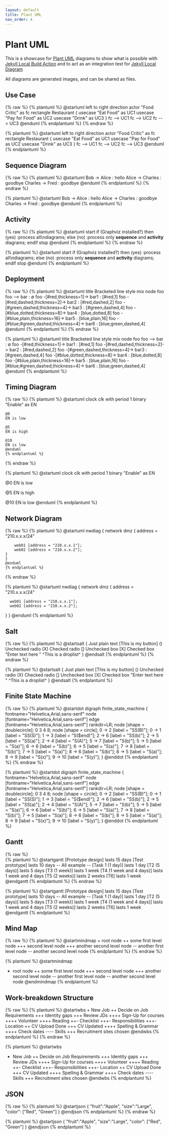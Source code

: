 ```yaml
---
layout: default
title: Plant UML
nav_order: 4
---
```


# Plant UML

This is a showcase for [Plant UML](https://plantuml.com) diagrams to show what is possible with [Jekyll Local Build Action](https://github.com/jekyll-local-diagram-build-action) and to act as an integration test for [Jekyll Local Diagram](https://github.com/hackinghat/jekyll-local-diagram)

All diagrams are generated images, and can be shared as files.

## Use Case

{% raw %}
    {% plantuml %}
    @startuml
    left to right direction
    actor "Food Critic" as fc
    rectangle Restaurant {
    usecase "Eat Food" as UC1
    usecase "Pay for Food" as UC2
    usecase "Drink" as UC3
    }
    fc --> UC1
    fc --> UC2
    fc --> UC3
    @enduml
    {% endplantuml %}
{% endraw %}

{% plantuml %}
@startuml
left to right direction
actor "Food Critic" as fc
rectangle Restaurant {
  usecase "Eat Food" as UC1
  usecase "Pay for Food" as UC2
  usecase "Drink" as UC3
}
fc --> UC1
fc --> UC2
fc --> UC3
@enduml
{% endplantuml %}

## Sequence Diagram 

{% raw %}
    {% plantuml %}
    @startuml
    Bob -> Alice : hello
    Alice -> Charles : goodbye
    Charles -> Fred : goodbye
    @enduml
    {% endplantuml %}
{% endraw %}

{% plantuml %}
@startuml
Bob -> Alice : hello
Alice -> Charles : goodbye
Charles -> Fred : goodbye
@enduml
{% endplantuml %}

## Activity

{% raw %}
    {% plantuml %}
    @startuml
    start
    if (Graphviz installed?) then (yes)
      :process all\ndiagrams;
    else (no)
      :process only
      __sequence__ and __activity__ diagrams;
    endif
    stop
    @enduml
    {% endplantuml %}
{% endraw %}

{% plantuml %}
@startuml
start
if (Graphviz installed?) then (yes)
  :process all\ndiagrams;
else (no)
  :process only
  __sequence__ and __activity__ diagrams;
endif
stop
@enduml
{% endplantuml %}

## Deployment

{% raw %}
    {% plantuml %}
    @startuml
    title Bracketed line style mix
    node foo
    foo --> bar                             : ∅
    foo -[#red,thickness=1]-> bar1          : [#red,1]
    foo -[#red,dashed,thickness=2]-> bar2   : [#red,dashed,2]
    foo -[#green,dashed,thickness=4]-> bar3 : [#green,dashed,4]
    foo -[#blue,dotted,thickness=8]-> bar4  : [blue,dotted,8]
    foo -[#blue,plain,thickness=16]-> bar5  : [blue,plain,16]
    foo -[#blue;#green,dashed,thickness=4]-> bar6  : [blue;green,dashed,4]
    @enduml
    {% endplantuml %}
{% endraw %}

{% plantuml %}
@startuml
title Bracketed line style mix
node foo
foo --> bar                             : ∅
foo -[#red,thickness=1]-> bar1          : [#red,1]
foo -[#red,dashed,thickness=2]-> bar2   : [#red,dashed,2]
foo -[#green,dashed,thickness=4]-> bar3 : [#green,dashed,4]
foo -[#blue,dotted,thickness=8]-> bar4  : [blue,dotted,8]
foo -[#blue,plain,thickness=16]-> bar5  : [blue,plain,16]
foo -[#blue;#green,dashed,thickness=4]-> bar6  : [blue;green,dashed,4]
@enduml
{% endplantuml %}

## Timing Diagram

{% raw %}
    {% plantuml %}
    @startuml
    clock clk with period 1
    binary "Enable" as EN

    @0
    EN is low

    @5
    EN is high

    @10
    EN is low
    @enduml
    {% endplantuml %}
{% endraw %}

{% plantuml %}
@startuml
clock clk with period 1
binary "Enable" as EN

@0
EN is low

@5
EN is high

@10
EN is low
@enduml
{% endplantuml %}

## Network Diagram

{% raw %}
    {% plantuml %}
    @startuml
    nwdiag {
    network dmz {
        address = "210.x.x.x/24"

        web01 [address = "210.x.x.1"];
        web02 [address = "210.x.x.2"];
    }
    }
    @enduml
    {% endplantuml %}
{% endraw %}

{% plantuml %}
@startuml
nwdiag {
  network dmz {
      address = "210.x.x.x/24"

      web01 [address = "210.x.x.1"];
      web02 [address = "210.x.x.2"];
  }
}
@enduml
{% endplantuml %}

## Salt 

{% raw %}
    {% plantuml %}
    @startsalt
    {
    Just plain text
    [This is my button]
    ()  Unchecked radio
    (X) Checked radio
    []  Unchecked box
    [X] Checked box
    "Enter text here   "
    ^This is a droplist^
    }
    @endsalt
    {% endplantuml %}
{% endraw %}

{% plantuml %}
@startsalt
{
  Just plain text
  [This is my button]
  ()  Unchecked radio
  (X) Checked radio
  []  Unchecked box
  [X] Checked box
  "Enter text here   "
  ^This is a droplist^
}
@endsalt
{% endplantuml %}

## Finite State Machine

{% raw %}
    {% plantuml %}
    @startdot
    digraph finite_state_machine {
        fontname="Helvetica,Arial,sans-serif"
        node [fontname="Helvetica,Arial,sans-serif"]
        edge [fontname="Helvetica,Arial,sans-serif"]
        rankdir=LR;
        node [shape = doublecircle]; 0 3 4 8;
        node [shape = circle];
        0 -> 2 [label = "SS(B)"];
        0 -> 1 [label = "SS(S)"];
        1 -> 3 [label = "S($end)"];
        2 -> 6 [label = "SS(b)"];
        2 -> 5 [label = "SS(a)"];
        2 -> 4 [label = "S(A)"];
        5 -> 7 [label = "S(b)"];
        5 -> 5 [label = "S(a)"];
        6 -> 6 [label = "S(b)"];
        6 -> 5 [label = "S(a)"];
        7 -> 8 [label = "S(b)"];
        7 -> 5 [label = "S(a)"];
        8 -> 6 [label = "S(b)"];
        8 -> 5 [label = "S(a)"];
        8 -> 9 [label = "S(x)"];
        9 -> 10 [label = "S(y)"];
    }
    @enddot
    {% endplantuml %}
{% endraw %}

{% plantuml %}
@startdot
digraph finite_state_machine {
	fontname="Helvetica,Arial,sans-serif"
	node [fontname="Helvetica,Arial,sans-serif"]
	edge [fontname="Helvetica,Arial,sans-serif"]
	rankdir=LR;
	node [shape = doublecircle]; 0 3 4 8;
	node [shape = circle];
	0 -> 2 [label = "SS(B)"];
	0 -> 1 [label = "SS(S)"];
	1 -> 3 [label = "S($end)"];
	2 -> 6 [label = "SS(b)"];
	2 -> 5 [label = "SS(a)"];
	2 -> 4 [label = "S(A)"];
	5 -> 7 [label = "S(b)"];
	5 -> 5 [label = "S(a)"];
	6 -> 6 [label = "S(b)"];
	6 -> 5 [label = "S(a)"];
	7 -> 8 [label = "S(b)"];
	7 -> 5 [label = "S(a)"];
	8 -> 6 [label = "S(b)"];
	8 -> 5 [label = "S(a)"];
	8 -> 9 [label = "S(x)"];
	9 -> 10 [label = "S(y)"];
}
@enddot
{% endplantuml %}

## Gantt

{% raw %}	
    {% plantuml %}
    @startgantt
    [Prototype design] lasts 15 days
    [Test prototype] lasts 10 days
    -- All example --
    [Task 1 (1 day)] lasts 1 day
    [T2 (5 days)] lasts 5 days
    [T3 (1 week)] lasts 1 week
    [T4 (1 week and 4 days)] lasts 1 week and 4 days
    [T5 (2 weeks)] lasts 2 weeks
    [T6] lasts 1 week
    @endgantt
    {% endplantuml %}
{% endraw %}

{% plantuml %}
@startgantt
[Prototype design] lasts 15 days
[Test prototype] lasts 10 days
-- All example --
[Task 1 (1 day)] lasts 1 day
[T2 (5 days)] lasts 5 days
[T3 (1 week)] lasts 1 week
[T4 (1 week and 4 days)] lasts 1 week and 4 days
[T5 (2 weeks)] lasts 2 weeks
[T6] lasts 1 week
@endgantt
{% endplantuml %}

## Mind Map

{% raw %}
    {% plantuml %}
    @startmindmap
    + root node
    ++ some first level node
    +++ second level node
    +++ another second level node
    -- another first level node
    -- another second level node
    {% endplantuml %}
{% endraw %}

{% plantuml %}
@startmindmap
+ root node
++ some first level node
+++ second level node
+++ another second level node
-- another first level node
-- another second level node
@endmindmap
{% endplantuml %}

## Work-breakdown Structure

{% raw %}
    {% plantuml %}
    @startwbs
    + New Job
    ++ Decide on Job Requirements
    +++ Identity gaps
    +++ Review JDs
    ++++ Sign-Up for courses
    ++++ Volunteer
    ++++ Reading
    ++- Checklist
    +++- Responsibilities
    +++- Location
    ++ CV Upload Done
    +++ CV Updated
    ++++ Spelling & Grammar
    ++++ Check dates
    ---- Skills
    +++ Recruitment sites chosen
    @endwbs
    {% endplantuml %}
{% endraw %}

{% plantuml %}
@startwbs
+ New Job
++ Decide on Job Requirements
+++ Identity gaps
+++ Review JDs
++++ Sign-Up for courses
++++ Volunteer
++++ Reading
++- Checklist
+++- Responsibilities
+++- Location
++ CV Upload Done
+++ CV Updated
++++ Spelling & Grammar
++++ Check dates
---- Skills
+++ Recruitment sites chosen
@endwbs
{% endplantuml %}

## JSON

{% raw %}
    {% plantuml %}
    @startjson
    {
    "fruit":"Apple",
    "size":"Large",
    "color": ["Red", "Green"]
    }
    @endjson
    {% endplantuml %}
{% endraw %}

{% plantuml %}
@startjson
{
   "fruit":"Apple",
   "size":"Large",
   "color": ["Red", "Green"]
}
@endjson
{% endplantuml %}
